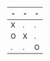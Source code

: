 | -   | -   | -   |
| --- | --- | --- |
| X   | .   | .   |
| O   | X   | .   |
| .   | .   | O   |
